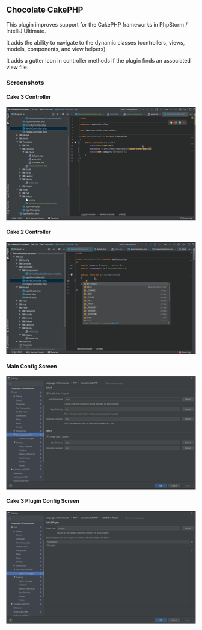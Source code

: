 ## Chocolate CakePHP

This plugin improves support for the CakePHP frameworks in PhpStorm / IntelliJ Ultimate.

It adds the ability to navigate to the dynamic classes (controllers, views, models, components, and view helpers).
 
It adds a gutter icon in controller methods if the plugin finds an associated view file.

### Screenshots

#### Cake 3 Controller

![CakePHP 3 Controller](https://github.com/dmeybohm/chocolate-cakephp/blob/main/screenshots/cake3-controller.gif?raw=true)

#### Cake 2 Controller

![CakePHP 2 Controller](https://github.com/dmeybohm/chocolate-cakephp/blob/main/screenshots/cake2-controller.gif?raw=true)

#### Main Config Screen

![Main config screen](https://github.com/dmeybohm/chocolate-cakephp/blob/main/screenshots/main-preferences.gif?raw=true)

#### Cake 3 Plugin Config Screen

![CakePHP 3 Controller](https://github.com/dmeybohm/chocolate-cakephp/blob/main/screenshots/plugin-preferences.gif?raw=true)
